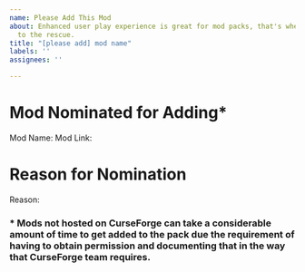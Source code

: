 ```yaml
---
name: Please Add This Mod
about: Enhanced user play experience is great for mod packs, that's where mods come
  to the rescue.
title: "[please add] mod name"
labels: ''
assignees: ''

---
```


<!--
# Why this form?
So you have a suggestion for the addition of a mod? Great! I am glad to hear it. This is the form to use. Please use one form per mod that you want to see added. Please also state why it should be added. Be prepared to defend yourself against the others who might disagree with you.

The data collected from this form and others like it will be used to create a custom poll to determine which mods will be added during the upcoming pack rebuild phase that occurs after the diet phase.
-->

# Mod Nominated for Adding*
Mod Name:
Mod Link:

# Reason for Nomination
<!-- Please explain as best you can your reason for why the mod you named should be added. -->
Reason:

### * Mods not hosted on CurseForge can take a considerable amount of time to get added to the pack due the requirement of having to obtain permission and documenting that in the way that CurseForge team requires.

